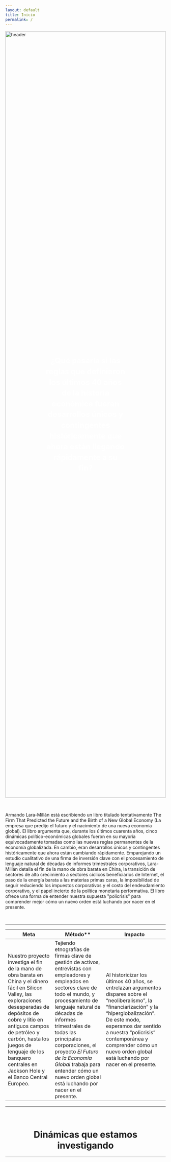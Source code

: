 ```yaml
---
layout: default
title: Inicio
permalink: /
---
```


<div style="position: relative; width: 100%; height: 60vh; overflow: hidden;">
  <img src="https://juliocedillo.github.io/neweconomy/assets/images/pediment.png" alt="header" style="width: 100%; height: 100%; object-fit: cover; border: none;">
  <div style="position: absolute; top: 50%; left: 50%; transform: translate(-50%, -50%); color: white; font-size: 24px; font-weight: bold; text-align: center; max-width: 80%; line-height: 1.4;">
    ¿Qué pasaría si las reglas que definieron los últimos 40 años de la historia económica fueran desarrollos únicos y contingentes históricamente que ahora están llegando rápidamente a su fin?
  </div>
</div>

<p>&nbsp;&nbsp;&nbsp;</p>

Armando Lara-Millán está escribiendo un libro titulado tentativamente The Firm That Predicted the Future and the Birth of a New Global Economy (La empresa que predijo el futuro y el nacimiento de una nueva economía global). El libro argumenta que, durante los últimos cuarenta años, cinco dinámicas político-económicas globales fueron en su mayoría equivocadamente tomadas como las nuevas reglas permanentes de la economía globalizada. En cambio, eran desarrollos únicos y contingentes históricamente que ahora están cambiando rápidamente. Emparejando un estudio cualitativo de una firma de inversión clave con el procesamiento de lenguaje natural de décadas de informes trimestrales corporativos, Lara-Millán detalla el fin de la mano de obra barata en China, la transición de sectores de alto crecimiento a sectores cíclicos beneficiarios de Internet, el paso de la energía barata a las materias primas caras, la imposibilidad de seguir reduciendo los impuestos corporativos y el costo del endeudamiento corporativo, y el papel incierto de la política monetaria performativa. El libro ofrece una forma de entender nuestra supuesta "policrisis" para comprender mejor cómo un nuevo orden está luchando por nacer en el presente.

<p>&nbsp;&nbsp;&nbsp;</p>

---

|Meta|Método**|Impacto|
|---|---|---|
|Nuestro proyecto investiga el fin de la mano de obra barata en China y el dinero fácil en Silicon Valley, las exploraciones desesperadas de depósitos de cobre y litio en antiguos campos de petróleo y carbón, hasta los juegos de lenguaje de los banquero centrales en Jackson Hole y el Banco Central Europeo.|Tejiendo etnografías de firmas clave de gestión de activos, entrevistas con empleadores y empleados en sectores clave de todo el mundo, y procesamiento de lenguaje natural de décadas de informes trimestrales de todas las principales corporaciones, el proyecto *El Futuro de la Economía Global* trabaja para entender cómo un nuevo orden global está luchando por nacer en el presente.|Al historicizar los últimos 40 años, se entrelazan argumentos dispares sobre el “neoliberalismo”, la “financiarización” y la “hiperglobalización”. De este modo, esperamos dar sentido a nuestra “policrisis” contemporánea y comprender cómo un nuevo orden global está luchando por nacer en el presente.|

---

<p>&nbsp;&nbsp;&nbsp;</p>

<h1 style="text-align: center;">Dinámicas que estamos investigando</h1>

<!-- HTML for the Carousel -->
<div class="carousel">
  <div class="carousel-container">
    <img class="carousel-slide" src="https://juliocedillo.github.io/neweconomy/assets/images/q1.png" alt="Image 1">
    <img class="carousel-slide" src="https://juliocedillo.github.io/neweconomy/assets/images/q2.png" alt="Image 2">
    <img class="carousel-slide" src="https://juliocedillo.github.io/neweconomy/assets/images/q3.png" alt="Image 3">
    <img class="carousel-slide" src="https://juliocedillo.github.io/neweconomy/assets/images/q4.png" alt="Image 4">
    <img class="carousel-slide" src="https://juliocedillo.github.io/neweconomy/assets/images/q5.png" alt="Image 5">
  </div>
  <button class="carousel-prev" onclick="moveSlide(-1)">&#10094;</button>
  <button class="carousel-next" onclick="moveSlide(1)">&#10095;</button>
</div>

<!-- CSS for styling the Carousel -->
<style>
  .carousel {
    position: relative;
    max-width: 800px;
    margin: auto;
    overflow: hidden;
    display: flex; 
    justify-content: center; 
  }

  .carousel-container {
    display: flex;
    transition: transform 0.5s ease;
  }

  .carousel-slide {
    width: 800px;
    flex-shrink: 0;
    display: block;
  }

  .carousel-prev, .carousel-next {
    position: absolute;
    top: 50%;
    transform: translateY(-50%);
    background-color: rgba(0, 0, 0, 0.5);
    color: white;
    border: none;
    padding: 16px;
    cursor: pointer;
    z-index: 10;
  }

  .carousel-prev {
    left: 0;
  }

  .carousel-next {
    right: 0;
  }
</style>

<script>
  let currentIndex = 0;

  function moveSlide(direction) {
    const slides = document.querySelectorAll('.carousel-slide');
    const totalSlides = slides.length;

    currentIndex = (currentIndex + direction + totalSlides) % totalSlides;

    const slideWidth = slides[0].offsetWidth;  // 800px in this case
    document.querySelector('.carousel-container').style.transform = `translateX(-${currentIndex * slideWidth}px)`;
  }
</script>
